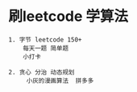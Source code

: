 # 刷leetcode 学算法

    1. 字节 leetcode 150+
        每天一题 简单题
        小打卡

    2. 贪心 分治 动态规划 
         小灰的漫画算法  拼多多

